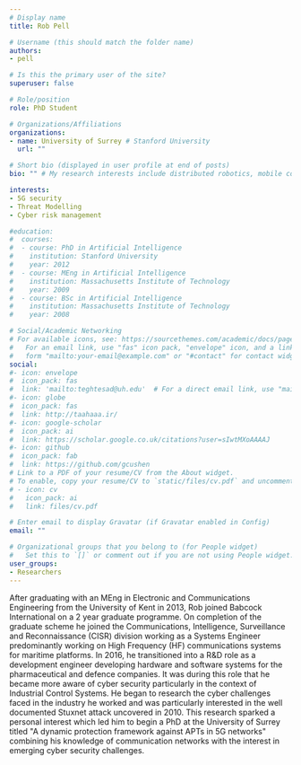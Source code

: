 ```yaml
---
# Display name
title: Rob Pell

# Username (this should match the folder name)
authors:
- pell

# Is this the primary user of the site?
superuser: false

# Role/position
role: PhD Student

# Organizations/Affiliations
organizations:
- name: University of Surrey # Stanford University
  url: ""

# Short bio (displayed in user profile at end of posts)
bio: "" # My research interests include distributed robotics, mobile computing and programmable matter.

interests:
- 5G security
- Threat Modelling
- Cyber risk management

#education:
#  courses:
#  - course: PhD in Artificial Intelligence
#    institution: Stanford University
#    year: 2012
#  - course: MEng in Artificial Intelligence
#    institution: Massachusetts Institute of Technology
#    year: 2009
#  - course: BSc in Artificial Intelligence
#    institution: Massachusetts Institute of Technology
#    year: 2008

# Social/Academic Networking
# For available icons, see: https://sourcethemes.com/academic/docs/page-builder/#icons
#   For an email link, use "fas" icon pack, "envelope" icon, and a link in the
#   form "mailto:your-email@example.com" or "#contact" for contact widget.
social:
#- icon: envelope
#  icon_pack: fas
#  link: 'mailto:teghtesad@uh.edu'  # For a direct email link, use "mailto:test@example.org".
#- icon: globe
#  icon_pack: fas
#  link: http://taahaaa.ir/
#- icon: google-scholar
#  icon_pack: ai
#  link: https://scholar.google.co.uk/citations?user=sIwtMXoAAAAJ
#- icon: github
#  icon_pack: fab
#  link: https://github.com/gcushen
# Link to a PDF of your resume/CV from the About widget.
# To enable, copy your resume/CV to `static/files/cv.pdf` and uncomment the lines below.
# - icon: cv
#   icon_pack: ai
#   link: files/cv.pdf

# Enter email to display Gravatar (if Gravatar enabled in Config)
email: ""

# Organizational groups that you belong to (for People widget)
#   Set this to `[]` or comment out if you are not using People widget.
user_groups:
- Researchers
---
```


After graduating with an MEng in Electronic and Communications Engineering from the University of Kent in 2013, Rob joined Babcock International on a 2 year graduate programme. On completion of the graduate scheme he joined the Communications, Intelligence, Surveillance and Reconnaissance (CISR) division working as a Systems Engineer predominantly working on High Frequency (HF) communications systems for maritime platforms. In 2016, he transitioned into a R\&D role as a development engineer developing hardware and software systems for the pharmaceutical and defence companies. It was during this role that he became more aware of cyber security particularly in the context of Industrial Control Systems. He began to research the cyber challenges faced in the industry he worked and was particularly interested in the well documented Stuxnet attack uncovered in 2010. This research sparked a personal interest which led him to begin a PhD at the University of Surrey titled "A dynamic protection framework against APTs in 5G networks" combining his knowledge of communication networks with the interest in emerging cyber security challenges.
